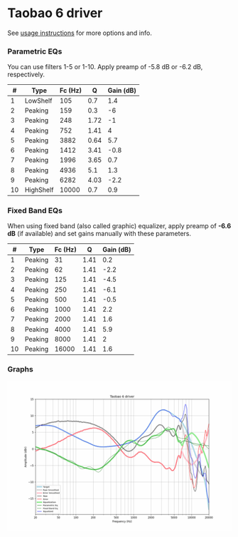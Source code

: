# Taobao 6 driver
See [usage instructions](https://github.com/jaakkopasanen/AutoEq#usage) for more options and info.

### Parametric EQs
You can use filters 1-5 or 1-10. Apply preamp of -5.8 dB or -6.2 dB, respectively.

|   # | Type      |   Fc (Hz) |    Q |   Gain (dB) |
|-----|-----------|-----------|------|-------------|
|   1 | LowShelf  |       105 | 0.7  |         1.4 |
|   2 | Peaking   |       159 | 0.3  |        -6   |
|   3 | Peaking   |       248 | 1.72 |        -1   |
|   4 | Peaking   |       752 | 1.41 |         4   |
|   5 | Peaking   |      3882 | 0.64 |         5.7 |
|   6 | Peaking   |      1412 | 3.41 |        -0.8 |
|   7 | Peaking   |      1996 | 3.65 |         0.7 |
|   8 | Peaking   |      4936 | 5.1  |         1.3 |
|   9 | Peaking   |      6282 | 4.03 |        -2.2 |
|  10 | HighShelf |     10000 | 0.7  |         0.9 |

### Fixed Band EQs
When using fixed band (also called graphic) equalizer, apply preamp of **-6.6 dB** (if available) and set gains manually with these parameters.

|   # | Type    |   Fc (Hz) |    Q |   Gain (dB) |
|-----|---------|-----------|------|-------------|
|   1 | Peaking |        31 | 1.41 |         0.2 |
|   2 | Peaking |        62 | 1.41 |        -2.2 |
|   3 | Peaking |       125 | 1.41 |        -4.5 |
|   4 | Peaking |       250 | 1.41 |        -6.1 |
|   5 | Peaking |       500 | 1.41 |        -0.5 |
|   6 | Peaking |      1000 | 1.41 |         2.2 |
|   7 | Peaking |      2000 | 1.41 |         1.6 |
|   8 | Peaking |      4000 | 1.41 |         5.9 |
|   9 | Peaking |      8000 | 1.41 |         2   |
|  10 | Peaking |     16000 | 1.41 |         1.6 |

### Graphs
![](./Taobao%206%20driver.png)
